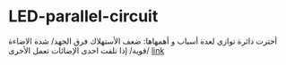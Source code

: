 # LED-parallel-circuit
أخترت دائرة توازي لعدة أسباب و أهمهاها:
 ضعف الأستهلاك
فرق الجهد/
شدة الاضاءة قوية/
إذا تلفت احدى الإضائات تعمل الأخرى/
[link](https://www.tinkercad.com/things/bKMEQbzhQ8B-frantic-robo/editel?sharecode=QaKk1xY9GmvDbFulSPTb_LvsmvNhUGx86LggasBC9BQ)
